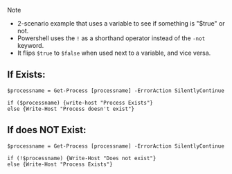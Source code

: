 > [!NOTE]
> - 2-scenario example that uses a variable to see if something is "$true" or not.
> - Powershell uses the `!` as a shorthand operator instead of the `-not` keyword.
> - It flips `$true` to `$false` when used next to a variable, and vice versa.

## If Exists:
```
$processname = Get-Process [processname] -ErrorAction SilentlyContinue

if ($processname) {write-host "Process Exists"}
else {Write-Host "Process doesn't exist"}
```


## If does NOT Exist:
```
$processname = Get-Process [processname] -ErrorAction SilentlyContinue

if (!$processname) {Write-Host "Does not exist"}
else {Write-Host "Process Exists"}
```
